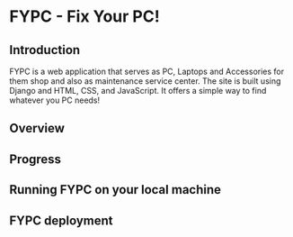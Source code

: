 # FYPC - Fix Your PC! 

## Introduction

FYPC is a web application that serves as PC, Laptops and Accessories for them shop and also as maintenance service center. The site is built using Django and HTML, CSS, and JavaScript. It offers a simple way to find whatever you PC needs!

## Overview

## Progress

## Running FYPC on your local machine

## FYPC deployment
